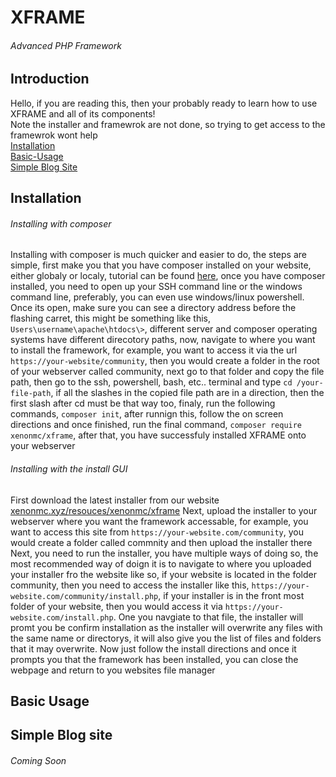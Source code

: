 # XFRAME
###### Advanced PHP Framework
 
## Introduction
Hello, if you are reading this, then your probably ready to learn how to use XFRAME and all of its components! <br>
Note the installer and framewrok are not done, so trying to get access to the framewrok wont help <br>
[Installation](#Installation)<br>
[Basic-Usage](#Basic-Usage)<br>
[Simple Blog Site](#Simple-Blog-Site)

## Installation

###### Installing with composer

Installing with composer is much quicker and easier to do, the steps are simple, first make you that you have composer installed on your website, either globaly or localy, tutorial can be found [here](https://getcomposer.org), once you have composer installed, you need to open up your SSH command line or the windows command line, preferably, you can even use windows/linux powershell. Once its open, make sure you can see a directory address before the flashing carret, this might be something like this, `Users\username\apache\htdocs\>`, different server and composer operating systems have different direcotory paths, now, navigate to where you want to install the framework, for example, you want to access it via the url `https://your-website/community`, then you would create a folder in the root of your webserver called community, next go to that folder and copy the file path, then go to the ssh, powershell, bash, etc.. terminal and type `cd /your-file-path`, if all the slashes in the copied file path are in a direction, then the first slash after cd must be that way too, finaly, run the following commands, `composer init`, after runnign this, follow the on screen directions and once finished, run the final command, `composer require xenonmc/xframe`, after that, you have successfuly installed XFRAME onto your webserver

###### Installing with the install GUI
First download the latest installer from our website <br>
[xenonmc.xyz/resouces/xenonmc/xframe](https://xenonmc.xyz/resources/xenonmc/xframe)
Next, upload the installer to your webserver where you want the framework accessable, for example, you want to access this site from `https://your-website.com/community`, you would create a folder called commnity and then upload the installer there 
Next, you need to run the installer, you have multiple ways of doing so, the most recommended way of doign it is to navigate to where you uploaded your installer fro the website like so, if your website is located in the folder community, then you need to access the installer like this, `https://your-website.com/community/install.php`, if your installer is in the front most folder of your website, then you would access it via `https://your-website.com/install.php`. One you navgiate to that file, the installer will promt you be confirm installation as the installer will overwrite any files with the same name or directorys, it will also give you the list of files and folders that it may overwrite. Now just follow the install directions and once it prompts you that the framework has been installed, you can close the webpage and return to you websites file manager

## Basic Usage

## Simple Blog site
###### Coming Soon
